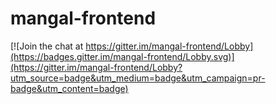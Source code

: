 # mangal-frontend

[![Join the chat at https://gitter.im/mangal-frontend/Lobby](https://badges.gitter.im/mangal-frontend/Lobby.svg)](https://gitter.im/mangal-frontend/Lobby?utm_source=badge&utm_medium=badge&utm_campaign=pr-badge&utm_content=badge)